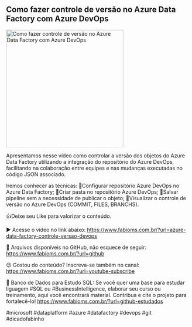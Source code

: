 ## Como fazer controle de versão no Azure Data Factory com Azure DevOps

<img src="https://fabioms.com.br/uploads/youtube/Slide45.png" alt="Como fazer controle de versão no Azure Data Factory com Azure DevOps" title="Azure Data Factory" width="320"/>

Apresentamos nesse vídeo como controlar a versão dos objetos do Azure Data Factory utilizando a integração do repositório do Azure DevOps, facilitando na colaboração entre equipes e nas mudanças executadas no código JSON associado.

Iremos conhecer as técnicas:
🔹Configurar repositório Azure DevOps no Azure Data Factory;
🔹Criar pasta no repositório Azure DevOps;
🔹Salvar pipeline sem a necessidade de publicar o objeto;
🔹Visualizar o controle de versão no Azure DevOps (COMMIT, FILES, BRANCHS).

👍Deixe seu Like para valorizar o conteúdo.

▶️ Acesse o vídeo no link abaixo:
https://www.fabioms.com.br/?url=azure-data-factory-controle-versao-devops

📁 Arquivos disponíveis no GitHub, não esquece de seguir:
https://www.fabioms.com.br/?url=github

😉 Gostou do conteúdo? Inscreva-se também no canal:
https://www.fabioms.com.br/?url=youtube-subscribe

🎁 Banco de Dados para Estudo SQL:
Se você quer uma base para estudar liguagem #SQL ou #BusinessIntelligence, elaborar seu curso ou treinamento, aqui você encontrará material. 
Contribua e cite o projeto para fortalecê-lo!
https://www.fabioms.com.br/?url=github-estudados

#microsoft #dataplatform #azure #datafactory #devops #git #dicadofabinho
